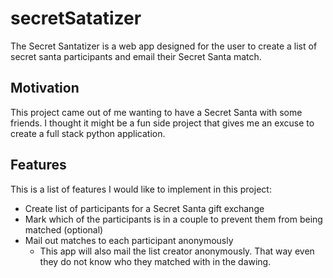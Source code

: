 # secretSatatizer

The Secret Santatizer is a web app designed for the user to create a list of secret santa participants and email their Secret Santa match. 

## Motivation

This project came out of me wanting to have a Secret Santa with some friends. I thought it might be a fun side project that gives me an excuse to create a full stack python application. 

## Features
This is a list of features I would like to implement in this project:
- Create list of participants for a Secret Santa gift exchange
- Mark which of the participants is in a couple to prevent them from being matched (optional)
- Mail out matches to each participant anonymously
  - This app will also mail the list creator anonymously. That way even they do not know who they matched with in the dawing. 
  
